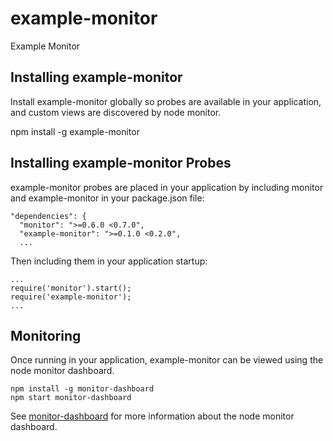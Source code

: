 example-monitor
==============

Example Monitor

Installing example-monitor
--------------

Install example-monitor globally so probes are available in your application, and custom views are discovered by node monitor.

  npm install -g example-monitor


Installing example-monitor Probes
--------------

example-monitor probes are placed in your application by including monitor and example-monitor in your package.json file:

    "dependencies": {
      "monitor": ">=0.6.0 <0.7.0",
      "example-monitor": ">=0.1.0 <0.2.0",
      ...

Then including them in your application startup:

    ...
    require('monitor').start();
    require('example-monitor');
    ...

Monitoring
--------------

Once running in your application, example-monitor can be viewed using the node monitor dashboard.

    npm install -g monitor-dashboard
    npm start monitor-dashboard

See [monitor-dashboard](http://lorenwest.github.io/monitor-dashboard) for more information about the node monitor dashboard.
